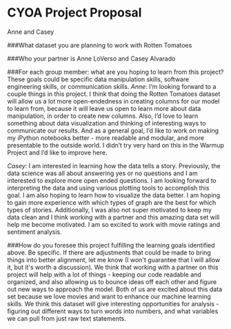 # CYOA Project Proposal
Anne and Casey

###What dataset you are planning to work with
Rotten Tomatoes

###Who your partner is
Anne LoVerso and Casey Alvarado

###For each group member: what are you hoping to learn from this project?  These goals could be specific data manipulation skills, software engineering skills, or communication skills.
_Anne_: I’m looking forward to a couple things in this project.  I think that doing the Rotten Tomatoes dataset will allow us a lot more open-endedness in creating columns for our model to learn from, because it will leave us open to learn more about data manipulation, in order to create new columns.  Also, I’d love to learn something about data visualization and thinking of interesting ways to communicate our results.  And as a general goal, I’d like to work on making my iPython notebooks better - more readable and modular, and more presentable to the outside world.  I didn’t try very hard on this in the Warmup Project and I’d like to improve here.

_Casey_: I am interested in learning how the data tells a story. Previously, the data science was all about answering yes or no questions and I am interested to explore more open ended questions. I am looking forward to interpreting the data and using various plotting tools to accomplish this goal. I am also hoping to learn how to visualize the data better. I am hoping to gain more experience with which types of graph are the best for which types of stories. Additionally, I was also not super motivated to keep my data clean and I think working with a partner and this amazing data set will help me become motivated. I am so excited to work with movie ratings and sentiment analysis. 

###How do you foresee this project fulfilling the learning goals identified above.  Be specific.  If there are adjustments that could be made to bring things into better alignment, let me know (I won't guarantee that I will allow it, but it's worth a discussion).
We think that working with a partner on this project will help with a lot of things - keeping our code readable and organized, and also allowing us to bounce ideas off each other and figure out new ways to approach the model. Both of us are excited about this data set because we love movies and want to enhance our machine learning skills. We think this dataset will give interesting opportunities for analysis - figuring out different ways to turn words into numbers, and what variables we can pull from just raw text statements.
